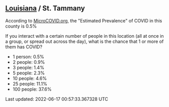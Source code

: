 
## [Louisiana](/united-states/louisiana) / St. Tammany

According to [MicroCOVID.org](http://microcovid.org),
the "Estimated Prevalence" of COVID in this county is 0.5%

If you interact with a certain number of people in this location
(all at once in a group, or spread out across the day), what is the chance that
1 or more of them has COVID?

- 1 person: 0.5%
- 2 people: 0.9%
- 3 people: 1.4%
- 5 people: 2.3%
- 10 people: 4.6%
- 25 people: 11.1%
- 100 people: 37.6%

Last updated: 2022-06-17 00:57:33.367328 UTC
